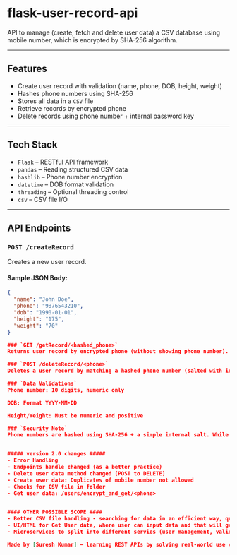 # flask-user-record-api
API to manage (create, fetch and delete user data) a CSV database using mobile number, which is encrypted by SHA-256 algorithm.

---

## Features

- Create user record with validation (name, phone, DOB, height, weight)
- Hashes phone numbers using SHA-256
- Stores all data in a `CSV` file
- Retrieve records by encrypted phone
- Delete records using phone number + internal password key

---

## Tech Stack

- `Flask` – RESTful API framework  
- `pandas` – Reading structured CSV data  
- `hashlib` – Phone number encryption  
- `datetime` – DOB format validation  
- `threading` – Optional threading control  
- `csv` – CSV file I/O  

---

## API Endpoints

### `POST /createRecord`
Creates a new user record.

#### Sample JSON Body:
```json
{
  "name": "John Doe",
  "phone": "9876543210",
  "dob": "1990-01-01",
  "height": "175",
  "weight": "70"
}

### `GET /getRecord/<hashed_phone>`
Returns user record by encrypted phone (without showing phone number).

### `POST /deleteRecord/<phone>`
Deletes a user record by matching a hashed phone number (salted with internal password).

### `Data Validations`
Phone number: 10 digits, numeric only

DOB: Format YYYY-MM-DD

Height/Weight: Must be numeric and positive

### `Security Note`
Phone numbers are hashed using SHA-256 + a simple internal salt. While not industry-grade encryption, this prevents plain-text storage in the CSV.


##### version 2.0 changes #####
- Error Handling
- Endpoints handle changed (as a better practice)
- Delete user data method changed (POST to DELETE)
- Create user data: Duplicates of mobile number not allowed
- Checks for CSV file in folder
- Get user data: /users/encrypt_and_get/<phone>


#### OTHER POSSIBLE SCOPE ####
- Better CSV file handling - searching for data in an efficient way, queuing, cache handling etc.
- UI/HTML for Get User data, where user can input data and that will get encrypted in the backend.
- Microservices to split into different servies (user management, validation, hashing etc)

Made by [Suresh Kumar] — learning REST APIs by solving real-world use cases.